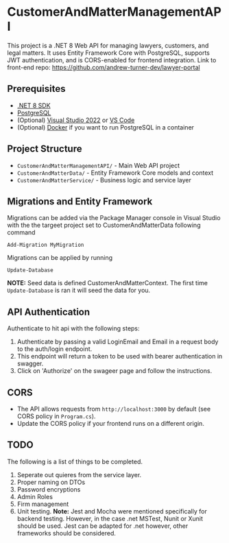 # CustomerAndMatterManagementAPI
This project is a .NET 8 Web API for managing lawyers, customers, and legal matters. It uses Entity Framework Core with PostgreSQL, supports JWT authentication, and is CORS-enabled for frontend integration.
Link to front-end repo: https://github.com/andrew-turner-dev/lawyer-portal

## Prerequisites

- [.NET 8 SDK](https://dotnet.microsoft.com/download)
- [PostgreSQL](https://www.postgresql.org/download/)
- (Optional) [Visual Studio 2022](https://visualstudio.microsoft.com/vs/) or [VS Code](https://code.visualstudio.com/)
- (Optional) [Docker](https://www.docker.com/) if you want to run PostgreSQL in a container


## Project Structure

- `CustomerAndMatterManagementAPI/` - Main Web API project
- `CustomerAndMatterData/` - Entity Framework Core models and context
- `CustomerAndMatterService/` - Business logic and service layer

## Migrations and Entity Framework
Migrations can be added via the Package Manager console in Visual Studio with the the targeet project set to CustomerAndMatterData following command
```
Add-Migration MyMigration
```

Migrations can be applied by running 
```
Update-Database
```

**NOTE:** Seed data is defined CustomerAndMatterContext. The first time `Update-Database` is ran it will seed the data for you. 

## API Authentication
Authenticate to hit api with the following steps: 
1. Authenticate by passing a valid LoginEmail and Email in a request body to the auth/login endpoint.
1. This endpoint will return a token to be used with bearer authentication in swagger.
1. Click on 'Authorize' on the swageer page and follow the instructions. 


## CORS
- The API allows requests from `http://localhost:3000` by default (see CORS policy in `Program.cs`).
- Update the CORS policy if your frontend runs on a different origin.

## TODO
The following is a list of things to be completed.
1. Seperate out quieres from the service layer.
2. Proper naming on DTOs
3. Password encryptions
4. Admin Roles
5. Firm management
6. Unit testing. **Note:** Jest and Mocha were mentioned specifically for backend testing. However, in the case .net MSTest, Nunit or Xunit should be used. Jest can be adapted for .net however, other frameworks should be considered. 
